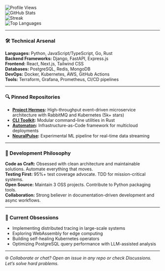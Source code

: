 ![Profile Views](https://komarev.com/ghpvc/?username=virgieparsons644&color=blueviolet)  
![GitHub Stats](https://github-readme-stats.vercel.app/api?username=virgieparsons644&show_icons=true&hide_border=true&theme=dark&include_all_commits=true)  
![Streak](https://github-readme-streak-stats.herokuapp.com/?user=virgieparsons644&hide_border=true&theme=dark)  
![Top Languages](https://github-readme-stats.vercel.app/api/top-langs/?username=virgieparsons644&layout=compact&hide_border=true&theme=dark)

---

### 🛠 Technical Arsenal  
**Languages:** Python, JavaScript/TypeScript, Go, Rust  
**Backend Frameworks:** Django, FastAPI, Express.js  
**Frontend:** React, Next.js, Tailwind CSS  
**Databases:** PostgreSQL, Redis, MongoDB  
**DevOps:** Docker, Kubernetes, AWS, GitHub Actions  
**Tools:** Terraform, Grafana, Prometheus, CI/CD pipelines  

---

### 🔍 Pinned Repositories  
- **[Project Hermes](https://github.com/virgieparsons644/hermes):** High-throughput event-driven microservice architecture with RabbitMQ and Kubernetes (5k+ stars)  
- **[CLI Toolkit](https://github.com/virgieparsons644/cli-toolkit):** Modular command-line utilities in Rust  
- **[Automaton](https://github.com/virgieparsons644/automaton):** Infrastructure-as-Code framework for multicloud deployments  
- **[NeuralPulse](https://github.com/virgieparsons644/neuralpulse):** Experimental ML pipeline for real-time data streaming  

---

### 🧠 Development Philosophy  
**Code as Craft:** Obsessed with clean architecture and maintainable solutions. Automate everything that moves.  
**Testing First:** 95%+ test coverage advocate. TDD for mission-critical systems.  
**Open Source:** Maintain 3 OSS projects. Contribute to Python packaging tools.  
**Collaboration:** Strong believer in documentation-driven development and async workflows.  

---

### 🚀 Current Obsessions  
- Implementing distributed tracing in large-scale systems  
- Exploring WebAssembly for edge computing  
- Building self-healing Kubernetes operators  
- Optimizing PostgreSQL query performance with LLM-assisted analysis  

---

🌐 *Collaborate or chat? Open an issue in any repo or check Discussions. Let’s solve hard problems.*
